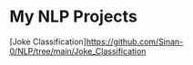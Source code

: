 # My NLP Projects

[Joke Classification]https://github.com/Sinan-0/NLP/tree/main/Joke_Classification
